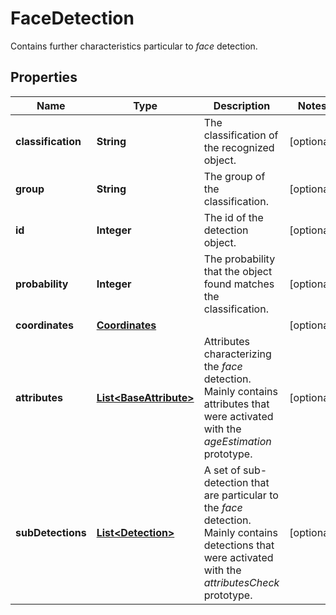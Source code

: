 

# FaceDetection

Contains further characteristics particular to _face_ detection.

## Properties

| Name | Type | Description | Notes |
|------------ | ------------- | ------------- | -------------|
|**classification** | **String** | The classification of the recognized object. |  [optional] |
|**group** | **String** | The group of the classification. |  [optional] |
|**id** | **Integer** | The id of the detection object. |  [optional] |
|**probability** | **Integer** | The probability that the object found matches the classification. |  [optional] |
|**coordinates** | [**Coordinates**](Coordinates.md) |  |  [optional] |
|**attributes** | [**List&lt;BaseAttribute&gt;**](BaseAttribute.md) | Attributes characterizing the _face_ detection. Mainly contains attributes that were activated with the _ageEstimation_ prototype. |  [optional] |
|**subDetections** | [**List&lt;Detection&gt;**](Detection.md) | A set of sub-detection that are particular to the _face_ detection. Mainly contains detections that were activated with the _attributesCheck_ prototype. |  [optional] |



